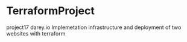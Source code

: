 # TerraformProject
project17 darey.io Implemetation infrastructure and deployment of two websites with terraform
